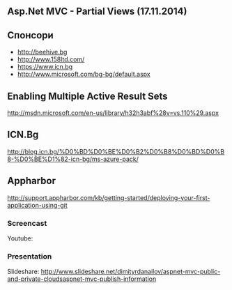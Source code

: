 ﻿## Asp.Net MVC - Partial Views (17.11.2014)

## Спонсори
- http://beehive.bg
- http://www.158ltd.com/
- https://www.icn.bg
- http://www.microsoft.com/bg-bg/default.aspx

## Enabling Multiple Active Result Sets
http://msdn.microsoft.com/en-us/library/h32h3abf%28v=vs.110%29.aspx

## ICN.Bg
http://blog.icn.bg/%D0%BD%D0%BE%D0%B2%D0%B8%D0%BD%D0%B8-%D0%BE%D1%82-icn-bg/ms-azure-pack/

## Appharbor
http://support.appharbor.com/kb/getting-started/deploying-your-first-application-using-git

### Screencast
Youtube: 

### Presentation
Slideshare: http://www.slideshare.net/dimityrdanailov/aspnet-mvc-public-and-private-cloudsaspnet-mvc-publish-information

